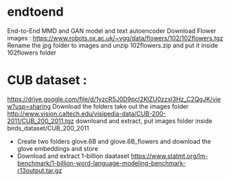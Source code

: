 # endtoend
End-to-End MMD and GAN model and text autoencoder
Download Flower images : https://www.robots.ox.ac.uk/~vgg/data/flowers/102/102flowers.tgz
Rename the jpg folder to images and unzip 102flowers.zip and put it inside 102flowers folder
# CUB dataset :
https://drive.google.com/file/d/1yzcR5J0D9pcI2KlZU0zzxl3Hz_C2QgJK/view?usp=sharing Download the folders take out the images folder
http://www.vision.caltech.edu/visipedia-data/CUB-200-2011/CUB_200_2011.tgz downloand and extract, put images folder inside birds_dataset/CUB_200_2011
- Create two folders glove.6B and glove.6B_flowers and download the glove embeddings and store
- Download and extract 1-billion daataset https://www.statmt.org/lm-benchmark/1-billion-word-language-modeling-benchmark-r13output.tar.gz
